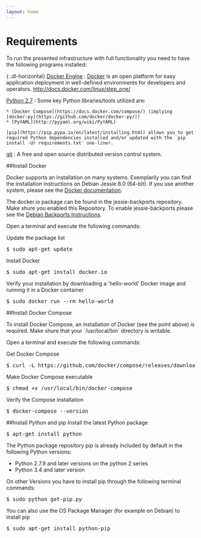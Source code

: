 ```yaml
---
layout: home
---
```


# Requirements

To run the presented infrastructure with full functionality you need to have the following programs installed:

{:.dl-horizontal}
[Docker Engine](http://docs.docker.com/installation/)
: [Docker](https://docs.docker.com) is an open platform for easy application deployment in well-defined environments for developers and operators.
http://docs.docker.com/linux/step_one/

[Python 2.7](https://wiki.python.org/moin/BeginnersGuide/Download)
: Some key Python libraries/tools utilized are:

    * [Docker Compose](https://docs.docker.com/compose/) (implying [docker-py](https://github.com/docker/docker-py/))
    * [PyYAML](http://pyyaml.org/wiki/PyYAML)

    [pip](https://pip.pypa.io/en/latest/installing.html) allows you to get required Python dependencies installed and/or updated with the `pip install -Ur requirements.txt` one-liner.

[git](https://git-scm.com/book/en/v2/Getting-Started-Installing-Git)
: A free and open source distributed version control system.


##Install Docker

<p>Docker supports an installation on many systems. Exemplarily you can find the installation instructions on Debian Jessie 8.0 (64-bit). If you use another system, please see the <a href="https://docs.docker.com/installation/" target="_blank">Docker documentation</a>.</p>
<p>The docker.io package can be found in the jessie-backports repository. Make shure you enabled this Repository. To enable jessie-backports please see the <a href="http://backports.debian.org/Instructions/" target="_blank">Debian Backports Instructions</a>.</p>
<p>Open a terminal and execute the following commands:</p>
Update the package list
<pre>
$ sudo apt-get update
</pre>
Install Docker
<pre>
$ sudo apt-get install docker.io
</pre>
Verify your installation by downloading a 'hello-world' Docker image and runnnig it in a 
Docker container
<pre>
$ sudo docker run --rm hello-world
</pre> 


##Install Docker Compose

<p>To install Docker Compose, an installation of Docker (see the point above) is required. Make shure that your `/usr/local/bin` directory is writable.</p>

<p>Open a terminal and execute the following commands:</p>
Get Docker Compose
<pre>
$ curl -L https://github.com/docker/compose/releases/download/1.3.2/docker-compose-`uname -s`-`uname -m` > /usr/local/bin/docker-compose
</pre>
Make Docker Compose executable
<pre>
$ chmod +x /usr/local/bin/docker-compose
</pre>
Verify the Compose installation
<pre>
$ docker-compose --version
</pre>


##Install Python and pip
Install the latest Python package
<pre>
$ apt-get install python
</pre> 
<p>The Python package repository pip is already included by default in the following Python versions:</p>
<ul>
<li>Python 2.7.9 and later versions on the python 2 series</li>
<li>Python 3.4 and later version</li>
</ul> 
On other Versions you have to install pip through the following terminal commands:
<pre>
$ sudo python get-pip.py
</pre>
You can also use the OS Package Manager (for example on Debian) to install pip
<pre>
$ sudo apt-get install python-pip
</pre>

